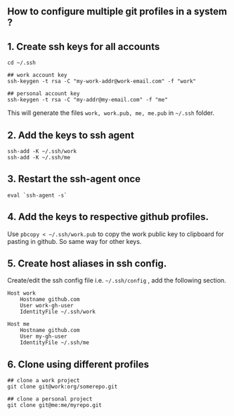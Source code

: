 How to configure multiple git profiles in a system ?
----
## 1. Create ssh keys for all accounts

```shell
cd ~/.ssh

## work account key
ssh-keygen -t rsa -C "my-work-addr@work-email.com" -f "work"

## personal account key
ssh-keygen -t rsa -C "my-addr@my-email.com" -f "me"
```

This will generate the files `work, work.pub, me, me.pub` in `~/.ssh` folder. 


## 2. Add the keys to ssh agent

```shell
ssh-add -K ~/.ssh/work
ssh-add -K ~/.ssh/me
```

## 3. Restart the ssh-agent once 

```shell
eval `ssh-agent -s` 
```

## 4. Add the keys to respective github profiles. 

Use `pbcopy < ~/.ssh/work.pub` to copy the work public key to clipboard for pasting in github. So same way for other keys.


## 5. Create host aliases in ssh config.
Create/edit the ssh config file i.e. `~/.ssh/config` , add the following section.

```
Host work
    Hostname github.com
    User work-gh-user
    IdentityFile ~/.ssh/work
    
Host me
    Hostname github.com
    User my-gh-user
    IdentityFile ~/.ssh/me
```
## 6. Clone using different profiles
```shell
## clone a work project
git clone git@work:org/somerepo.git

## clone a personal project
git clone git@me:me/myrepo.git
```
